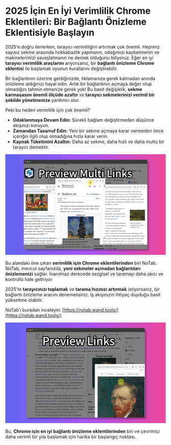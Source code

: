 # 2025 İçin En İyi Verimlilik Chrome Eklentileri: Bir Bağlantı Önizleme Eklentisiyle Başlayın

2025'e doğru ilerlerken, tarayıcı verimliliğini artırmak çok önemli. Hepimiz sayısız sekme arasında hokkabazlık yapmanın, odağımızı kaybetmenin ve makinelerimizi yavaşlatmanın ne demek olduğunu biliyoruz. Eğer en iyi **tarayıcı verimlilik araçlarını** arıyorsanız, bir **bağlantı önizleme Chrome eklentisi** ile başlamak oyunun kurallarını değiştirebilir.

Bir bağlantının üzerine geldiğinizde, tıklamanıza gerek kalmadan anında önizleme aldığınızı hayal edin. Artık bir bağlantının açmaya değer olup olmadığını tahmin etmenize gerek yok! Bu basit değişiklik, **sekme karmaşasını önemli ölçüde azaltır** ve **tarayıcı sekmelerinizi verimli bir şekilde yönetmenize** yardımcı olur.

Peki bu neden verimlilik için çok önemli?
*   **Odaklanmaya Devam Edin:** Sürekli bağlam değiştirmeden düşünce akışınızı koruyun.
*   **Zamandan Tasarruf Edin:** Yeni bir sekme açmaya karar vermeden önce içeriğin ilgili olup olmadığına hızla karar verin.
*   **Kaynak Tüketimini Azaltın:** Daha az sekme, daha hızlı ve daha mutlu bir tarayıcı demektir.

![NoTab bağlantı önizleme kullanımda](../images/notab1.png)

Bu alandaki öne çıkan **verimlilik için Chrome eklentilerinden** biri NoTab. NoTab, mevcut sayfanızda, **yeni sekmeler açmadan bağlantıları önizlemenizi** sağlar. İnanılmaz derecede sezgisel ve taramayı daha akıcı ve kontrollü hale getiriyor.

2025'te **tarayıcınızı toplamak** ve **tarama hızınızı artırmak** istiyorsanız, bir bağlantı önizleme aracını denemelisiniz. İş akışınızın ihtiyaç duyduğu basit yükseltme olabilir.

NoTab'ı buradan inceleyin: [https://notab.wand.tools/](https://notab.wand.tools/)

![NoTab okuyucu modu özelliği](../images/notab2.png)

Bu, **Chrome için en iyi bağlantı önizleme eklentilerinden** biri ve çevrimiçi daha verimli bir yıla başlamak için harika bir başlangıç noktası.
